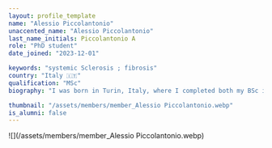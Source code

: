 ```yaml
---
layout: profile_template
name: "Alessio Piccolantonio"
unaccented_name: "Alessio Piccolantonio"
last_name_initials: Piccolantonio A
role: "PhD student"
date_joined: "2023-12-01"

keywords: "systemic Sclerosis ; fibrosis"
country: "Italy 🇮🇹"
qualification: "MSc"
biography: "I was born in Turin, Italy, where I completed both my BSc in biotechnology and MSc in molecular biotechnology. For my master’s thesis, I focused on cancer research, specifically investigating tumor suppressive mechanisms in breast cancer. Since December 2023, I have been pursuing a Ph.D. at ERIBA (European Research Center for the Biology of Aging), working in Dr. Marco Demaria's lab. My research aims to explore potential connections between senescence and fibrosis-related events, with a particular emphasis on identifying senescence phenotypes in the autoimmune disorder known as systemic sclerosis or scleroderma. Besides my scientific pursuits, I have a strong passion for traveling, food, and cooking."

thumbnail: "/assets/members/member_Alessio Piccolantonio.webp"
is_alumni: false
---
```


 ![](/assets/members/member_Alessio Piccolantonio.webp)

 